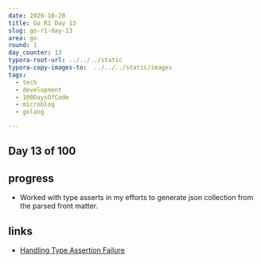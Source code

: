```yaml
---
date: 2020-10-20
title: Go R1 Day 13
slug: go-r1-day-13
area: go
round: 1
day_counter: 13
typora-root-url: ../../../static
typora-copy-images-to:  ../../../static/images
tags:
  - tech
  - development
  - 100DaysOfCode
  - microblog
  - golang

---
```


## Day 13 of 100

## progress

- Worked with type asserts in my efforts to generate json collection from the parsed front matter.

## links

- [Handling Type Assertion Failure](https://stackoverflow.com/q/40326540/68698)
